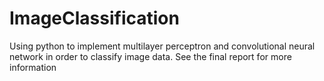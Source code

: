 # ImageClassification
Using python to implement multilayer perceptron and convolutional neural network in order to classify image data.
See the final report for more information
